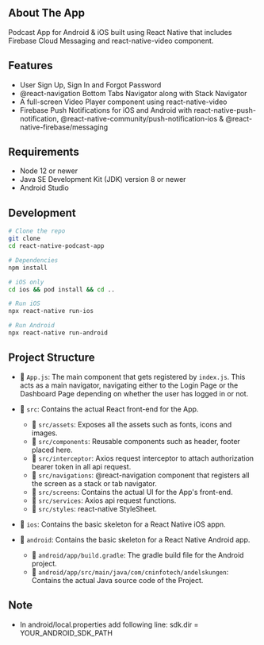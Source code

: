 ## About The App
Podcast App for Android & iOS built using React Native that includes Firebase Cloud Messaging and react-native-video component.

## Features

- User Sign Up, Sign In and Forgot Password
- @react-navigation Bottom Tabs Navigator along with Stack Navigator
- A full-screen Video Player component using react-native-video
- Firebase Push Notifications for iOS and Android with react-native-push-notification, @react-native-community/push-notification-ios & @react-native-firebase/messaging


## Requirements

- Node 12 or newer
- Java SE Development Kit (JDK) version 8 or newer
- Android Studio

## Development

```bash
# Clone the repo
git clone   
cd react-native-podcast-app  

# Dependencies  
npm install  

# iOS only  
cd ios && pod install && cd ..  

# Run iOS  
npx react-native run-ios  

# Run Android  
npx react-native run-android  

```

## Project Structure


* 📄 `App.js`: The main component that gets registered by `index.js`. This acts as a main navigator, navigating either to the Login Page or the Dashboard Page depending on whether the user has logged in or not.


* 📁 `src`: Contains the actual React front-end for the App.
  * 📄 `src/assets`: Exposes all the assets such as fonts, icons and images.
  * 📄 `src/components`: Reusable components such as header, footer placed here.
  * 📄 `src/interceptor`: Axios request interceptor to attach authorization bearer token in all api request.
  * 📄 `src/navigations`: @react-navigation component that registers all the screen as a stack or tab navigator.
  * 📄 `src/screens`: Contains the actual UI for the App's front-end.
  * 📄 `src/services`: Axios api request functions.
  * 📄 `src/styles`: react-native StyleSheet.


* 📁 `ios`: Contains the basic skeleton for a React Native iOS appn.


* 📁 `android`: Contains the basic skeleton for a React Native Android app.
  * 📄 `android/app/build.gradle`: The gradle build file for the Android project.
  * 📁 `android/app/src/main/java/com/cninfotech/andelskungen`: Contains the actual Java source code of the Project.


## Note

- In android/local.properties add following line: sdk.dir = YOUR_ANDROID_SDK_PATH
